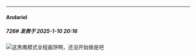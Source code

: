 ﻿
*****

####  Andariel  
##### 726#       发表于 2025-1-10 20:16

<img src="https://static.saraba1st.com/image/smiley/face2017/067.png" referrerpolicy="no-referrer">这黑鹰模式全程画饼啊，还没开始做是吧

